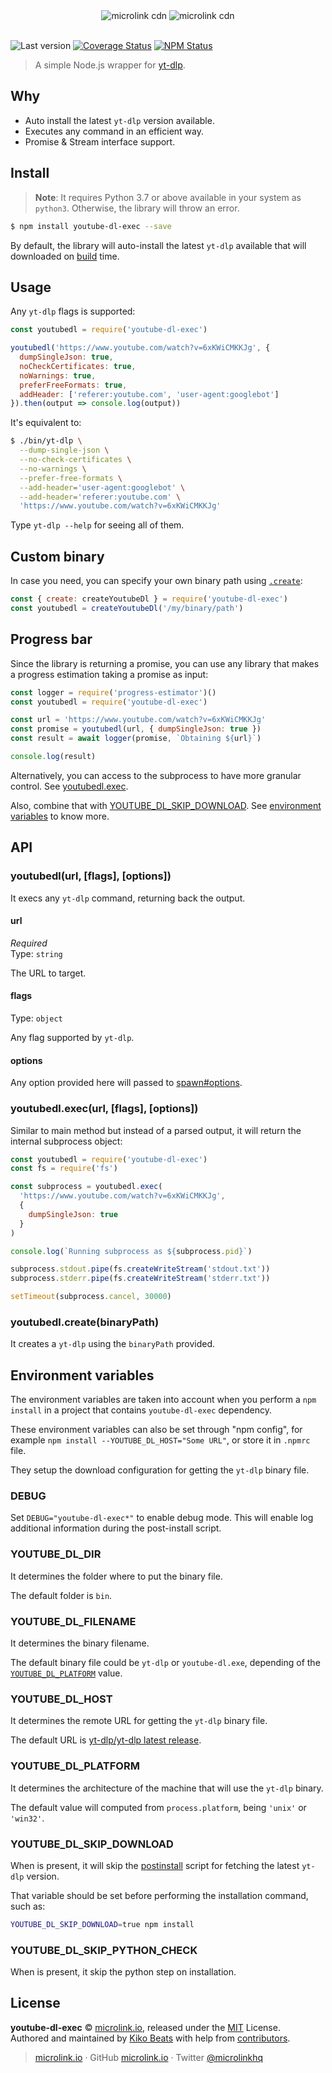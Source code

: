 <div align="center">
  <img src="https://github.com/microlinkhq/cdn/raw/master/dist/logo/banner.png#gh-light-mode-only" alt="microlink cdn">
  <img src="https://github.com/microlinkhq/cdn/raw/master/dist/logo/banner-dark.png#gh-dark-mode-only" alt="microlink cdn">
  <br>
  <br>
</div>

![Last version](https://img.shields.io/github/tag/microlinkhq/youtube-dl-exec.svg?style=flat-square)
[![Coverage Status](https://img.shields.io/coveralls/microlinkhq/youtube-dl-exec.svg?style=flat-square)](https://coveralls.io/github/microlinkhq/youtube-dl-exec)
[![NPM Status](https://img.shields.io/npm/dm/youtube-dl-exec.svg?style=flat-square)](https://www.npmjs.org/package/youtube-dl-exec)

> A simple Node.js wrapper for [yt-dlp](https://github.com/yt-dlp/yt-dlp).

## Why

- Auto install the latest `yt-dlp` version available.
- Executes any command in an efficient way.
- Promise & Stream interface support.

## Install

> **Note**: It requires Python 3.7 or above available in your system as `python3`. Otherwise, the library will throw an error.

```bash
$ npm install youtube-dl-exec --save
```

By default, the library will auto-install the latest `yt-dlp` available that will downloaded on [build](https://github.com/microlinkhq/youtube-dl-exec/blob/master/package.json#L70) time.

## Usage

Any `yt-dlp` flags is supported:

```js
const youtubedl = require('youtube-dl-exec')

youtubedl('https://www.youtube.com/watch?v=6xKWiCMKKJg', {
  dumpSingleJson: true,
  noCheckCertificates: true,
  noWarnings: true,
  preferFreeFormats: true,
  addHeader: ['referer:youtube.com', 'user-agent:googlebot']
}).then(output => console.log(output))
```

It's equivalent to:

```bash
$ ./bin/yt-dlp \
  --dump-single-json \
  --no-check-certificates \
  --no-warnings \
  --prefer-free-formats \
  --add-header='user-agent:googlebot' \
  --add-header='referer:youtube.com' \
  'https://www.youtube.com/watch?v=6xKWiCMKKJg'
```

Type `yt-dlp --help` for seeing all of them.

## Custom binary

In case you need, you can specify your own binary path using [`.create`]():

```js
const { create: createYoutubeDl } = require('youtube-dl-exec')
const youtubedl = createYoutubeDl('/my/binary/path')
```

## Progress bar

Since the library is returning a promise, you can use any library that makes a progress estimation taking a promise as input:

```js
const logger = require('progress-estimator')()
const youtubedl = require('youtube-dl-exec')

const url = 'https://www.youtube.com/watch?v=6xKWiCMKKJg'
const promise = youtubedl(url, { dumpSingleJson: true })
const result = await logger(promise, `Obtaining ${url}`)

console.log(result)
```

Alternatively, you can access to the subprocess to have more granular control. See [youtubedl.exec](https://github.com/microlinkhq/youtube-dl-exec#youtubedlexecurl-flags-options).

Also, combine that with [YOUTUBE_DL_SKIP_DOWNLOAD](#youtube_dl_skip_download). See [environment variables](#environment-variables) to know more.

## API

### youtubedl(url, [flags], [options])

It execs any `yt-dlp` command, returning back the output.

#### url

_Required_<br>
Type: `string`

The URL to target.

#### flags

Type: `object`

Any flag supported by `yt-dlp`.

#### options

Any option provided here will passed to [spawn#options](https://nodejs.org/api/child_process.html#child_processspawncommand-args-options).

### youtubedl.exec(url, [flags], [options])

Similar to main method but instead of a parsed output, it will return the internal subprocess object:

```js
const youtubedl = require('youtube-dl-exec')
const fs = require('fs')

const subprocess = youtubedl.exec(
  'https://www.youtube.com/watch?v=6xKWiCMKKJg',
  {
    dumpSingleJson: true
  }
)

console.log(`Running subprocess as ${subprocess.pid}`)

subprocess.stdout.pipe(fs.createWriteStream('stdout.txt'))
subprocess.stderr.pipe(fs.createWriteStream('stderr.txt'))

setTimeout(subprocess.cancel, 30000)
```

### youtubedl.create(binaryPath)

It creates a `yt-dlp` using the `binaryPath` provided.

## Environment variables

The environment variables are taken into account when you perform a `npm install` in a project that contains `youtube-dl-exec` dependency.

These environment variables can also be set through "npm config", for example `npm install --YOUTUBE_DL_HOST="Some URL"`, or store it in `.npmrc` file.

They setup the download configuration for getting the `yt-dlp` binary file.

### DEBUG

Set `DEBUG="youtube-dl-exec*"` to enable debug mode. This will enable log additional information during the post-install script.

### YOUTUBE_DL_DIR

It determines the folder where to put the binary file.

The default folder is `bin`.

### YOUTUBE_DL_FILENAME

It determines the binary filename.

The default binary file could be `yt-dlp` or `youtube-dl.exe`, depending of the [`YOUTUBE_DL_PLATFORM`](#youtube_dl_platform) value.

### YOUTUBE_DL_HOST

It determines the remote URL for getting the `yt-dlp` binary file.

The default URL is [yt-dlp/yt-dlp latest release](https://github.com/yt-dlp/yt-dlp/releases/latest).

### YOUTUBE_DL_PLATFORM

It determines the architecture of the machine that will use the `yt-dlp` binary.

The default value will computed from `process.platform`, being `'unix'` or `'win32'`.

### YOUTUBE_DL_SKIP_DOWNLOAD

When is present, it will skip the [postinstall](/scripts/postinstall.js) script for fetching the latest `yt-dlp` version.

That variable should be set before performing the installation command, such as:

```bash
YOUTUBE_DL_SKIP_DOWNLOAD=true npm install
```

### YOUTUBE_DL_SKIP_PYTHON_CHECK

When is present, it skip the python step on installation.

## License

**youtube-dl-exec** © [microlink.io](https://microlink.io), released under the [MIT](https://github.com/microlinkhq/youtube-dl-exec/blob/master/LICENSE.md) License.<br>
Authored and maintained by [Kiko Beats](https://kikobeats.com) with help from [contributors](https://github.com/microlinkhq/youtube-dl-exec/contributors).

> [microlink.io](https://microlink.io) · GitHub [microlink.io](https://github.com/microlinkhq) · Twitter [@microlinkhq](https://twitter.com/microlinkhq)
